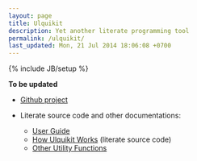 ```yaml
---
layout: page
title: Ulquikit
description: Yet another literate programming tool
permalink: /ulquikit/
last_updated: Mon, 21 Jul 2014 18:06:08 +0700
---
```

{% include JB/setup %}

**To be updated**

* [Github project](https://github.com/cmpitg/ulquikit)

* Literate source code and other documentations:
  - [User Guide](For-Users.html)
  - [How Ulquikit Works](How-It-Works.html) (literate source code)
  - [Other Utility Functions](Utilities.html)

